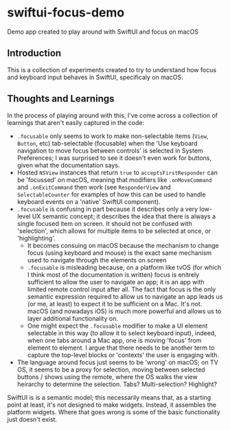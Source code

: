# swiftui-focus-demo

Demo app created to play around with SwiftUI and focus on macOS

## Introduction

This is a collection of experiments created to try to understand how focus and keyboard input behaves in SwiftUI, specificaly on macOS.

## Thoughts and Learnings

In the process of playing around with this, I've come across a collection of learnings that aren't easily captured in the code:

- `.focusable` only seems to work to make non-selectable items (`View`, `Button`, etc) tab-selectable (focusable) when the 'Use keyboard navigation to move focus between controls' is selected in System Preferences; I was surprised to see it doesn't even work for buttons, given what the documentation says.
- Hosted `NSView` instances that return `true` to `acceptsFirstResponder` can be 'focussed' on macOS, meaning that modifiers like `.onMoveCommand` and `.onExitCommand` then work (see `ResponderView` and `SelectableCounter` for examples of how this can be used to handle keyboard events on a 'native' SwiftUI component).
- `.focusable` is confusing in part because it describes only a very low-level UX semantic concept; it describes the idea that there is always a single focused item on screen. It should not be confused with 'selection', which allows for multiple items to be selected at once, or 'highlighting'.
   - It becomes consuing on macOS because the mechanism to change focus (using keyboard and mouse) is the exact same mechanism used to navigate through the elements on screen
   - `.focusable` is misleading because, on a platform like tvOS (for which I think most of the documentation is written) focus is enitrely sufficient to allow the user to navigate an app; it is an app with limited remote control input after all. The fact that focus is the only semantic expression required to allow us to navigate an app leads us (or me, at least) to expect it to be sufficient on a Mac. It's not. macOS (and nowadays iOS) is much more powerful and allows us to layer additional functionality on.
   - One might expect the  `.focusable` modifier to make a UI element selectable in this way (to allow it to select keyboard input), indeed, when one tabs around a Mac app, one is moving 'focus' from element to element. I argue that there needs to be another term to capture the top-level blocks or 'contexts' the user is engaging with.
- The language around focus just seems to be 'wrong' on macOS; on TV OS, it seems to be a proxy for selection, moving between selected buttons / shows using the remote, where the OS walks the view heirarchy to determine the selection. Tabs? Multi-selection? Highlight?


SwiftUI is is a semantic model; this necessarily means that, as a starting point at least, it's not designed to make widgets. Instead, it assembles the platform widgets. Where that goes wrong is some of the basic functionality just doesn't exist.
